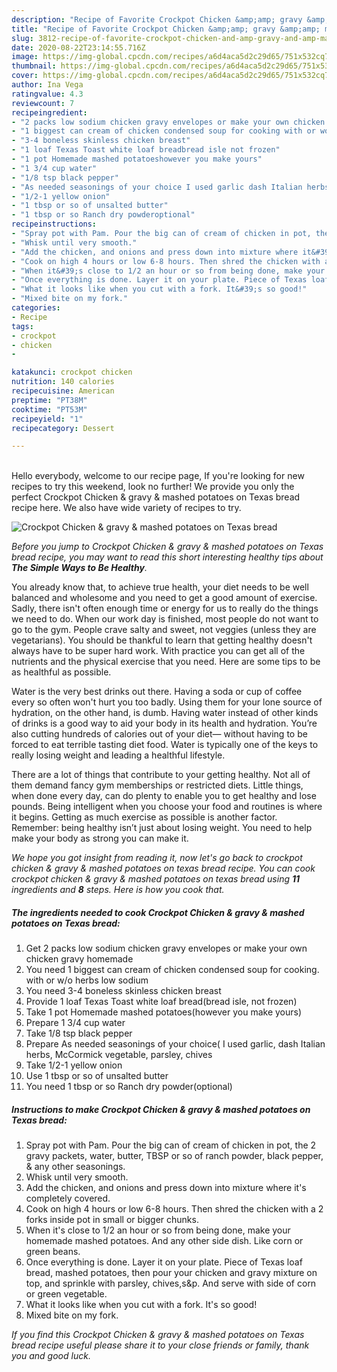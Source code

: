 ```yaml
---
description: "Recipe of Favorite Crockpot Chicken &amp;amp; gravy &amp;amp; mashed potatoes on Texas bread"
title: "Recipe of Favorite Crockpot Chicken &amp;amp; gravy &amp;amp; mashed potatoes on Texas bread"
slug: 3812-recipe-of-favorite-crockpot-chicken-and-amp-gravy-and-amp-mashed-potatoes-on-texas-bread
date: 2020-08-22T23:14:55.716Z
image: https://img-global.cpcdn.com/recipes/a6d4aca5d2c29d65/751x532cq70/crockpot-chicken-gravy-mashed-potatoes-on-texas-bread-recipe-main-photo.jpg
thumbnail: https://img-global.cpcdn.com/recipes/a6d4aca5d2c29d65/751x532cq70/crockpot-chicken-gravy-mashed-potatoes-on-texas-bread-recipe-main-photo.jpg
cover: https://img-global.cpcdn.com/recipes/a6d4aca5d2c29d65/751x532cq70/crockpot-chicken-gravy-mashed-potatoes-on-texas-bread-recipe-main-photo.jpg
author: Ina Vega
ratingvalue: 4.3
reviewcount: 7
recipeingredient:
- "2 packs low sodium chicken gravy envelopes or make your own chicken gravy homemade"
- "1 biggest can cream of chicken condensed soup for cooking with or wo herbs low sodium"
- "3-4 boneless skinless chicken breast"
- "1 loaf Texas Toast white loaf breadbread isle not frozen"
- "1 pot Homemade mashed potatoeshowever you make yours"
- "1 3/4 cup water"
- "1/8 tsp black pepper"
- "As needed seasonings of your choice I used garlic dash Italian herbs McCormick vegetable parsley chives"
- "1/2-1 yellow onion"
- "1 tbsp or so of unsalted butter"
- "1 tbsp or so Ranch dry powderoptional"
recipeinstructions:
- "Spray pot with Pam. Pour the big can of cream of chicken in pot, the 2 gravy packets, water, butter, TBSP or so of ranch powder, black pepper, &amp; any other seasonings."
- "Whisk until very smooth."
- "Add the chicken, and onions and press down into mixture where it&#39;s completely covered."
- "Cook on high 4 hours or low 6-8 hours. Then shred the chicken with a 2 forks inside pot in small or bigger chunks."
- "When it&#39;s close to 1/2 an hour or so from being done, make your homemade mashed potatoes. And any other side dish. Like corn or green beans."
- "Once everything is done. Layer it on your plate. Piece of Texas loaf bread, mashed potatoes, then pour your chicken and gravy mixture on top, and sprinkle with parsley, chives,s&amp;p. And serve with side of corn or green vegetable."
- "What it looks like when you cut with a fork. It&#39;s so good!"
- "Mixed bite on my fork."
categories:
- Recipe
tags:
- crockpot
- chicken
- 

katakunci: crockpot chicken  
nutrition: 140 calories
recipecuisine: American
preptime: "PT38M"
cooktime: "PT53M"
recipeyield: "1"
recipecategory: Dessert

---
```

<br>
Hello everybody, welcome to our recipe page, If you're looking for new recipes to try this weekend, look no further! We provide you only the perfect Crockpot Chicken &amp; gravy &amp; mashed potatoes on Texas bread recipe here. We also have wide variety of recipes to try.
<br>


![Crockpot Chicken &amp; gravy &amp; mashed potatoes on Texas bread](https://img-global.cpcdn.com/recipes/a6d4aca5d2c29d65/751x532cq70/crockpot-chicken-gravy-mashed-potatoes-on-texas-bread-recipe-main-photo.jpg)

<i>Before you jump to Crockpot Chicken &amp; gravy &amp; mashed potatoes on Texas bread recipe, you may want to read this short interesting healthy tips about <strong>The Simple Ways to Be Healthy</strong>.</i>

You already know that, to achieve true health, your diet needs to be well balanced and wholesome and you need to get a good amount of exercise. Sadly, there isn't often enough time or energy for us to really do the things we need to do. When our work day is finished, most people do not want to go to the gym. People crave salty and sweet, not veggies (unless they are vegetarians). You should be thankful to learn that getting healthy doesn't always have to be super hard work. With practice you can get all of the nutrients and the physical exercise that you need. Here are some tips to be as healthful as possible.

Water is the very best drinks out there. Having a soda or cup of coffee every so often won't hurt you too badly. Using them for your lone source of hydration, on the other hand, is dumb. Having water instead of other kinds of drinks is a good way to aid your body in its health and hydration. You’re also cutting hundreds of calories out of your diet— without having to be forced to eat terrible tasting diet food. Water is typically one of the keys to really losing weight and leading a healthful lifestyle.

There are a lot of things that contribute to your getting healthy. Not all of them demand fancy gym memberships or restricted diets. Little things, when done every day, can do plenty to enable you to get healthy and lose pounds. Being intelligent when you choose your food and routines is where it begins. Getting as much exercise as possible is another factor. Remember: being healthy isn’t just about losing weight. You need to help make your body as strong you can make it. 


<i>We hope you got insight from reading it, now let's go back to crockpot chicken &amp; gravy &amp; mashed potatoes on texas bread recipe. You can cook crockpot chicken &amp; gravy &amp; mashed potatoes on texas bread using <strong>11</strong> ingredients and <strong>8</strong> steps. Here is how you cook that.
</i>

##### The ingredients needed to cook Crockpot Chicken &amp; gravy &amp; mashed potatoes on Texas bread:

1. Get 2 packs low sodium chicken gravy envelopes or make your own chicken gravy homemade
1. You need 1 biggest can cream of chicken condensed soup for cooking. with or w/o herbs low sodium
1. You need 3-4 boneless skinless chicken breast
1. Provide 1 loaf Texas Toast white loaf bread(bread isle, not frozen)
1. Take 1 pot Homemade mashed potatoes(however you make yours)
1. Prepare 1 3/4 cup water
1. Take 1/8 tsp black pepper
1. Prepare As needed seasonings of your choice( I used garlic, dash Italian herbs, McCormick vegetable, parsley, chives
1. Take 1/2-1 yellow onion
1. Use 1 tbsp or so of unsalted butter
1. You need 1 tbsp or so Ranch dry powder(optional)


##### Instructions to make Crockpot Chicken &amp; gravy &amp; mashed potatoes on Texas bread:

1. Spray pot with Pam. Pour the big can of cream of chicken in pot, the 2 gravy packets, water, butter, TBSP or so of ranch powder, black pepper, &amp; any other seasonings.
1. Whisk until very smooth.
1. Add the chicken, and onions and press down into mixture where it&#39;s completely covered.
1. Cook on high 4 hours or low 6-8 hours. Then shred the chicken with a 2 forks inside pot in small or bigger chunks.
1. When it&#39;s close to 1/2 an hour or so from being done, make your homemade mashed potatoes. And any other side dish. Like corn or green beans.
1. Once everything is done. Layer it on your plate. Piece of Texas loaf bread, mashed potatoes, then pour your chicken and gravy mixture on top, and sprinkle with parsley, chives,s&amp;p. And serve with side of corn or green vegetable.
1. What it looks like when you cut with a fork. It&#39;s so good!
1. Mixed bite on my fork.


<i>If you find this Crockpot Chicken &amp; gravy &amp; mashed potatoes on Texas bread recipe useful please share it to your close friends or family, thank you and good luck.</i>

